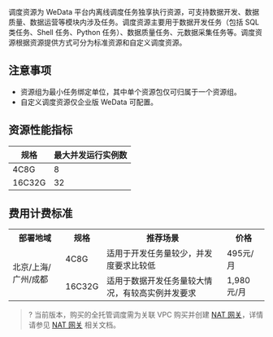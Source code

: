 调度资源为 WeData 平台内离线调度任务独享执行资源，可支持数据开发、数据质量、数据运营等模块内涉及任务。调度资源主要用于数据开发任务（包括 SQL 类任务、Shell 任务、Python 任务）、数据质量任务、元数据采集任务等。调度资源根据资源提供方式可分为标准资源和自定义调度资源。

## 注意事项
- 资源组为最小任务绑定单位，其中单个资源包仅可归属于一个资源组。
- 自定义调度资源仅企业版 WeData 可配置。

## 资源性能指标
| 规格 | 最大并发运行实例数 | 
|---------|---------|
|4C8G	  | 8|
|16C32G	  | 32|

## 费用计费标准
<table>
<tr>
<th>部署地域</th>
<th>规格</th>
<th>推荐场景</th>
<th>价格</th>
</tr>
<tr>
<td rowspan=2>北京/上海/广州/成都</td>
<td>4C8G</td>
<td>适用于开发任务量较少，并发度要求比较低</td>
<td>495元/月</td>
</tr>
<tr>
<td>16C32G</td>
<td>适用于数据开发任务量较大情况，有较高实例并发要求</td>
<td>1,980元/月</td>
</tr>
</table>

>? 当前版本，购买的全托管调度需为关联 VPC 购买并创建 [NAT 网关](https://buy.cloud.tencent.com/nat?rid=1&vpcId=vpc-haz12umj)，详情请参见 [NAT 网关](https://cloud.tencent.com/document/product/552/18186) 相关文档。

